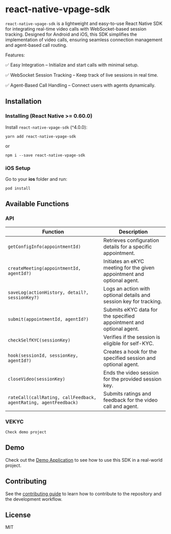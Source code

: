# react-native-vpage-sdk

`react-native-vpage-sdk` is a lightweight and easy-to-use React Native SDK for integrating real-time video calls with WebSocket-based session tracking. Designed for Android and iOS, this SDK simplifies the implementation of video calls, ensuring seamless connection management and agent-based call routing.

Features:

✅ Easy Integration – Initialize and start calls with minimal setup.

✅ WebSocket Session Tracking – Keep track of live sessions in real time.

✅ Agent-Based Call Handling – Connect users with agents dynamically.

## Installation

### Installing (React Native >= 0.60.0)

Install `react-native-vpage-sdk` (^4.0.0):

```shell script
yarn add react-native-vpage-sdk
```

or

```shell script
npm i --save react-native-vpage-sdk
```

### iOS Setup

Go to your **ios** folder and run:

```shell script
pod install
```

## Available Functions

### API

| Function                                                         | Description                                                             |
|------------------------------------------------------------------|-------------------------------------------------------------------------|
| `getConfigInfo(appointmentId)`                                   | Retrieves configuration details for a specific appointment.             |
| `createMeeting(appointmentId, agentId?)`                         | Initiates an eKYC meeting for the given appointment and optional agent. |
| `saveLog(actionHistory, detail?, sessionKey?)`                   | Logs an action with optional details and session key for tracking.      |
| `submit(appointmentId, agentId?)`                                | Submits eKYC data for the specified appointment and optional agent.     |
| `checkSelfKYC(sessionKey)`                                       | Verifies if the session is eligible for self-KYC.                       |
| `hook(sessionId, sessionKey, agentId?)`                          | Creates a hook for the specified session and optional agent.            |
| `closeVideo(sessionKey)`                                         | Ends the video session for the provided session key.                    |
| `rateCall(callRating, callFeedback, agentRating, agentFeedback)` | Submits ratings and feedback for the video call and agent.              |

### VEKYC

```Check demo project```

## Demo

Check out the [Demo Application](https://github.com/Nerdya/my-video-app) to see how to use this SDK in a real-world project.

## Contributing

See the [contributing guide](CONTRIBUTING.md) to learn how to contribute to the repository and the development workflow.

## License

MIT
